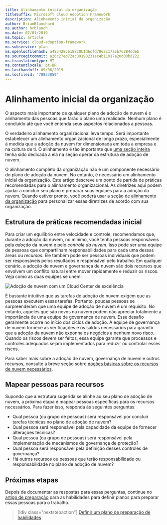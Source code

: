 ```yaml
---
title: Alinhamento inicial da organização
titleSuffix: Microsoft Cloud Adoption Framework
description: Alinhamento inicial da organização
author: BrianBlanchard
ms.author: brblanch
ms.date: 07/01/2019
ms.topic: article
ms.service: cloud-adoption-framework
ms.subservice: plan
ms.openlocfilehash: a485428cb188c0b1d6cfd7862c17a5b76284ddeb
ms.sourcegitcommit: a26c27ed72ac89198231ec4b11917a20d03bd222
ms.translationtype: MT
ms.contentlocale: pt-BR
ms.lasthandoff: 09/06/2019
ms.locfileid: "70833850"
---
```

# <a name="initial-organization-alignment"></a>Alinhamento inicial da organização

O aspecto mais importante de qualquer plano de adoção de nuvem é o alinhamento das pessoas que farão o plano uma realidade. Nenhum plano é concluído até que você entenda seus aspectos relacionados a pessoas.

O verdadeiro alinhamento organizacional leva tempo. Será importante estabelecer um alinhamento organizacional de longo prazo, especialmente à medida que a adoção da nuvem for dimensionada em toda a empresa e na cultura de ti. O alinhamento é tão importante que [uma seção inteira](../organization/index.md) tenha sido dedicada a ela na seção operar da estrutura de adoção de nuvem.

O alinhamento completo da organização não é um componente necessário do plano de adoção da nuvem. No entanto, é necessário um alinhamento inicial da organização. Este artigo descreve um ponto de partida de práticas recomendadas para o alinhamento organizacional. As diretrizes aqui podem ajudar a concluir seu plano e preparar suas equipes para a adoção da nuvem. Quando estiver pronto, você poderá usar a seção de [alinhamento da organização](../organization/index.md) para personalizar essas diretrizes de acordo com sua organização.

## <a name="initial-best-practice-structure"></a>Estrutura de práticas recomendadas inicial

Para criar um equilíbrio entre velocidade e controle, recomendamos que, durante a adoção da nuvem, no mínimo, você tenha pessoas responsáveis pela *adoção* da nuvem e pelo *controle da nuvem*. Isso pode ser uma equipe de pessoas que compartilham responsabilidades para cada uma dessas áreas ou *recursos*. Ele também pode ser pessoas individuais que podem ser responsáveis pelos resultados e responsável pelo trabalho. Em qualquer cenário, a adoção de nuvem e governança de nuvem são dois recursos que envolvem um conflito natural entre mover rapidamente e reduzir os riscos. Veja como as duas equipes se unem:

![Adoção de nuvem com um Cloud Center de excelência](../_images/ready/org-ready-best-practice.png)

É bastante intuitivo que as tarefas de adoção de nuvem exigem que as pessoas executem essas tarefas. Portanto, poucas pessoas se surpreenderam que uma equipe de adoção de nuvem é um requisito. No entanto, aqueles que são novos na nuvem podem não apreciar totalmente a importância de uma equipe de governança de nuvem. Esse desafio geralmente ocorre no início dos ciclos de adoção. A equipe de governança de nuvem fornece as verificações e os saldos necessários para garantir que a adoção da nuvem não exponha os negócios a nenhum novo risco. Quando os riscos devem ser feitos, essa equipe garante que processos e controles adequados sejam implementados para reduzir ou controlar esses riscos.

Para saber mais sobre a adoção de nuvem, governança de nuvem e outros recursos, consulte a breve seção sobre [noções básicas sobre os recursos de nuvem necessários](../organization/index.md?#understand-required-cloud-capabilities).

## <a name="map-people-to-capabilities"></a>Mapear pessoas para recursos

Supondo que a estrutura sugerida se alinhe ao seu plano de adoção de nuvem, a próxima etapa é mapear pessoas específicas para os recursos necessários. Para fazer isso, responda às seguintes perguntas:

- Qual pessoa (ou grupo de pessoas) será responsável por concluir tarefas técnicas no plano de adoção de nuvem?
- Qual pessoa será responsável pela capacidade da equipe de fornecer alterações técnicas?
- Qual pessoa (ou grupo de pessoas) será responsável pela implementação de mecanismos de governança de proteção?
- Qual pessoa será responsável pela definição desses controles de governança?
- Há outros recursos ou pessoas que terão responsabilidade ou responsabilidade no plano de adoção de nuvem?

## <a name="next-steps"></a>Próximas etapas

Depois de documentar as respostas para essas perguntas, continue no [artigo de preparação](./adapt-roles-skills-processes.md) para as habilidades para definir planos para preparar essas pessoas para o trabalho.

> [!div class="nextstepaction"]
> [Definir um plano de preparação de habilidades](./adapt-roles-skills-processes.md)
